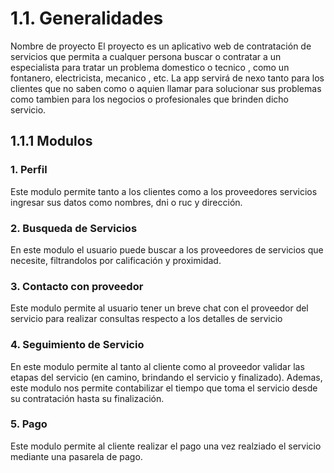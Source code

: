 # 1.1. Generalidades
Nombre de proyecto
El proyecto es un aplicativo web de contratación de servicios que permita a cualquer persona buscar o contratar a un especialista para tratar un problema domestico o tecnico , como un fontanero, electricista, mecanico , etc. La app servirá de nexo tanto para los clientes que no saben como o aquien llamar para solucionar sus problemas como tambien para los negocios o profesionales que brinden dicho servicio.

## 1.1.1 Modulos

### 1. Perfil
  Este modulo permite tanto a los clientes como a los proveedores servicios ingresar sus datos como nombres, dni o ruc y dirección.

### 2. Busqueda de Servicios 
  En este modulo el usuario puede buscar a los proveedores de servicios que necesite, filtrandolos por calificación y proximidad.

### 3. Contacto con proveedor
  Este modulo permite al usuario tener un breve chat con el proveedor del servicio para realizar consultas respecto a los detalles de servicio 
  
### 4. Seguimiento de Servicio 
  En este modulo permite al tanto al cliente como al proveedor validar las etapas del servicio (en camino, brindando el servicio y finalizado). Ademas, este modulo nos permite contabilizar el tiempo que toma el servicio desde su contratación hasta su finalización.

### 5. Pago
  Este modulo permite al cliente realizar el pago una vez realziado el servicio mediante una pasarela de pago.
